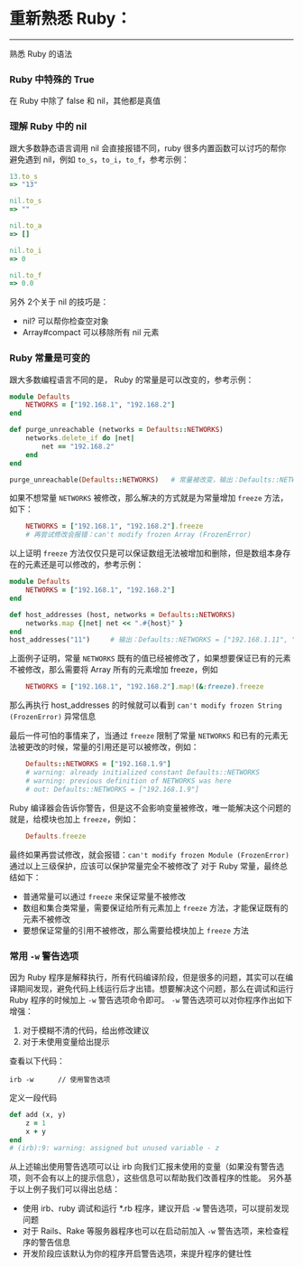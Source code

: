 # 重新熟悉 Ruby：
---
熟悉 Ruby 的语法
### Ruby 中特殊的 True

在 Ruby 中除了 false 和 nil，其他都是真值

### 理解 Ruby 中的 nil
跟大多数静态语言调用 nil 会直接报错不同，ruby 很多内置函数可以讨巧的帮你避免遇到 nil，例如 `to_s`，`to_i`，`to_f`，参考示例：
```ruby
13.to_s
=> "13"

nil.to_s
=> ""

nil.to_a
=> []

nil.to_i
=> 0

nil.to_f
=> 0.0
```

另外 2个关于 nil 的技巧是：
* nil? 可以帮你检查空对象
* Array#compact 可以移除所有 nil 元素

### Ruby 常量是可变的
跟大多数编程语言不同的是， Ruby 的常量是可以改变的，参考示例：
```ruby
module Defaults
    NETWORKS = ["192.168.1", "192.168.2"]
end

def purge_unreachable (networks = Defaults::NETWORKS) 
    networks.delete_if do |net|
        net == "192.168.2"
    end
end

purge_unreachable(Defaults::NETWORKS)   # 常量被改变，输出：Defaults::NETWORKS = ["192.168.1"]
```
如果不想常量 `NETWORKS` 被修改，那么解决的方式就是为常量增加 `freeze` 方法，如下：
```ruby
    NETWORKS = ["192.168.1", "192.168.2"].freeze
    # 再尝试修改会报错：can't modify frozen Array (FrozenError)
```
以上证明 `freeze` 方法仅仅只是可以保证数组无法被增加和删除，但是数组本身存在的元素还是可以修改的，参考示例：
```ruby
module Defaults
    NETWORKS = ["192.168.1", "192.168.2"]
end

def host_addresses (host, networks = Defaults::NETWORKS)
    networks.map {|net| net << ".#{host}" }
end
host_addresses("11")     # 输出：Defaults::NETWORKS = ["192.168.1.11", "192.168.2.11"]
```
上面例子证明，常量 `NETWORKS` 既有的值已经被修改了，如果想要保证已有的元素不被修改，那么需要将 Array 所有的元素增加 freeze，例如
```ruby
    NETWORKS = ["192.168.1", "192.168.2"].map!(&:freeze).freeze
```
那么再执行 host_addresses 的时候就可以看到 `can't modify frozen String (FrozenError)` 异常信息

最后一件可怕的事情来了，当通过 `freeze` 限制了常量 `NETWORKS` 和已有的元素无法被更改的时候，常量的引用还是可以被修改，例如：
```ruby
    Defaults::NETWORKS = ["192.168.1.9"]
    # warning: already initialized constant Defaults::NETWORKS
    # warning: previous definition of NETWORKS was here
    # out: Defaults::NETWORKS = ["192.168.1.9"]
```
Ruby 编译器会告诉你警告，但是这不会影响变量被修改，唯一能解决这个问题的就是，给模块也加上 `freeze`，例如：
```ruby
    Defaults.freeze
```
最终如果再尝试修改，就会报错：`can't modify frozen Module (FrozenError)` 通过以上三级保护，应该可以保护常量完全不被修改了
对于 Ruby 常量，最终总结如下：
* 普通常量可以通过 `freeze` 来保证常量不被修改
* 数组和集合类常量，需要保证给所有元素加上 `freeze` 方法，才能保证既有的元素不被修改
* 要想保证常量的引用不被修改，那么需要给模块加上 `freeze` 方法

### 常用 `-w`  警告选项
因为 Ruby 程序是解释执行，所有代码编译阶段，但是很多的问题，其实可以在编译期间发现，避免代码上线运行后才出错。想要解决这个问题，那么在调试和运行 Ruby 程序的时候加上 `-w` 警告选项命令即可。
`-w` 警告选项可以对你程序作出如下增强：
1. 对于模糊不清的代码，给出修改建议
2. 对于未使用变量给出提示

查看以下代码：
```shell
irb -w      // 使用警告选项
```
定义一段代码
```ruby
def add (x, y)
    z = 1
    x + y
end
# (irb):9: warning: assigned but unused variable - z
```
从上述输出使用警告选项可以让 irb 向我们汇报未使用的变量（如果没有警告选项，则不会有以上的提示信息），这些信息可以帮助我们改善程序的性能。
另外基于以上例子我们可以得出总结：
* 使用 irb、ruby 调试和运行 *.rb 程序，建议开启 `-w` 警告选项，可以提前发现问题
* 对于 Rails、Rake 等服务器程序也可以在启动前加入 `-w` 警告选项，来检查程序的警告信息
* 开发阶段应该默认为你的程序开启警告选项，来提升程序的健壮性

